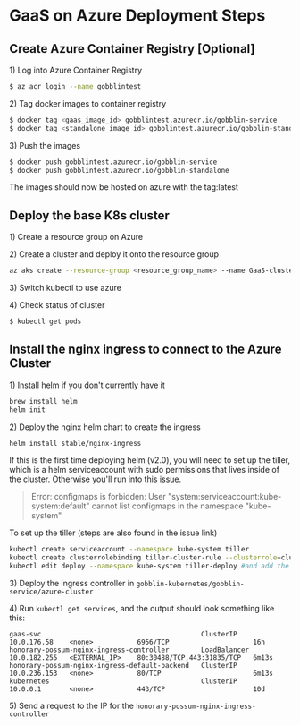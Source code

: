 # GaaS on Azure Deployment Steps

## Create Azure Container Registry [Optional]

1\) Log into Azure Container Registry

```bash
$ az acr login --name gobblintest
```

2\) Tag docker images to container registry

```bash
$ docker tag <gaas_image_id> gobblintest.azurecr.io/gobblin-service
$ docker tag <standalone_image_id> gobblintest.azurecr.io/gobblin-standalone
```

3\) Push the images

```bash
$ docker push gobblintest.azurecr.io/gobblin-service
$ docker push gobblintest.azurecr.io/gobblin-standalone
```

The images should now be hosted on azure with the tag:latest

## Deploy the base K8s cluster

1\) Create a resource group on Azure

2\) Create a cluster and deploy it onto the resource group

```bash
az aks create --resource-group <resource_group_name> --name GaaS-cluster-test --node-count 1 --enable-addons monitoring --generate-ssh-keys
```

3\) Switch kubectl to use azure

4\) Check status of cluster

```bash
$ kubectl get pods
```

## Install the nginx ingress to connect to the Azure Cluster

1\) Install helm if you don't currently have it

```bash
brew install helm
helm init
```

2\) Deploy the nginx helm chart to create the ingress

```bash
helm install stable/nginx-ingress
```

If this is the first time deploying helm (v2.0), you will need to set up the tiller, which is a helm serviceaccount with sudo permissions that lives inside of the cluster. Otherwise you'll run into this [issue](https://github.com/helm/helm/issues/2224).

> Error: configmaps is forbidden: User "system:serviceaccount:kube-system:default" cannot list configmaps in the namespace "kube-system"

To set up the tiller \(steps are also found in the issue link\)

```bash
kubectl create serviceaccount --namespace kube-system tiller
kubectl create clusterrolebinding tiller-cluster-rule --clusterrole=cluster-admin --serviceaccount=kube-system:tiller
kubectl edit deploy --namespace kube-system tiller-deploy #and add the line serviceAccount: tiller to spec/template/spec
```

3\) Deploy the ingress controller in `gobblin-kubernetes/gobblin-service/azure-cluster`

4\) Run `kubectl get services`, and the output should look something like this:

```text
gaas-svc                                        ClusterIP      10.0.176.58    <none>           6956/TCP                     16h
honorary-possum-nginx-ingress-controller        LoadBalancer   10.0.182.255   <EXTERNAL_IP>    80:30488/TCP,443:31835/TCP   6m13s
honorary-possum-nginx-ingress-default-backend   ClusterIP      10.0.236.153   <none>           80/TCP                       6m13s
kubernetes                                      ClusterIP      10.0.0.1       <none>           443/TCP                      10d
```

5\) Send a request to the IP for the `honorary-possum-nginx-ingress-controller`
